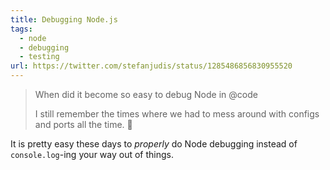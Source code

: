 ```yaml
---
title: Debugging Node.js
tags:
  - node
  - debugging
  - testing
url: https://twitter.com/stefanjudis/status/1285486856830955520
---
```


> When did it become so easy to debug Node in @code
>
> I still remember the times where we had to mess around with configs and ports all the time. 🙈

It is pretty easy these days to *properly* do Node debugging instead of `console.log`-ing your way out of things.
